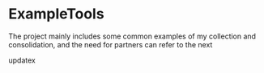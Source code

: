 # ExampleTools
The project mainly includes some common examples of my collection and consolidation, and the need for partners can refer to the next

updatex